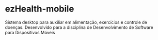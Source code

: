 # ezHealth-mobile
 Sistema desktop para auxíliar em alimentação, exercícios e controle de doenças. Desenvolvido para a disciplina de Desenvolvimento de Software para Dispositivos Móveis
